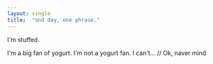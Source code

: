 ```yaml
---
layout: single
title:  "ond day, one phrase."
---
```



I'm stuffed.

I'm a big fan of yogurt.
I'm not a yogurt fan. I can't...  // Ok, naver mind
